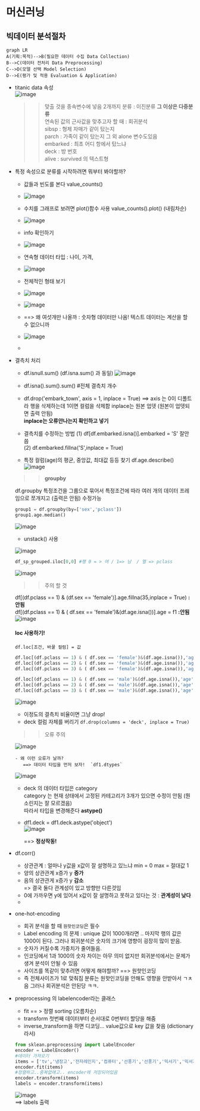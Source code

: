 # 머신러닝

## 빅데이터 분석절차
```mermaid
graph LR
A(기획:목적)-->B(필요한 데이터 수집 Data Collection)
B-->C(데이터 전처리 Data Preprocessing)   
C-->D(모델 선택 Model Selection)  
D-->E(평가 및 적용 Evaluation & Application) 
```  

* titanic data 속성  
![image](https://user-images.githubusercontent.com/82145878/178171950-0780e7e9-a037-4468-b804-6cd022e4a0b4.png)  

  >> 맞출 것을 종속변수에 넣음
  >> 2개까지 분류 : 이진분류 __그 이상은 다중분류__  
  >> 연속된 값의 근사값을 맞추고자 할 때 : 회귀분석  
  >> sibsp : 형제 자매가 같이 탔는지  
  >> parch : 가족이 같이 탔는지   그 외 alone 변수도있음  
  >> embarked : 최초 어디 항에서 탔느냐  
  >> deck : 방 번호  
  >> alive : survived 의 텍스트형  

* 특정 속성으로 분류를 시작하려면 뭐부터 봐야할까?  
   - 값들과 빈도를 본다 value_counts()  
   - ![image](https://user-images.githubusercontent.com/82145878/178172214-56367c03-a3b0-4944-b2a2-c2746307a5ce.png)  

   - 수치를 그래프로 보려면 plot()함수 사용 value_counts().plot() (내림차순)  
   - ![image](https://user-images.githubusercontent.com/82145878/178172308-55f7b43a-d529-4e41-8a0e-790bff54adb0.png)  
   - info 확인하기  
   - ![image](https://user-images.githubusercontent.com/82145878/178172405-52af5467-158d-4d4c-a4d9-49c6a2957b3c.png)  
   - 연속형 데이터 타입 : 나이, 가격,   
   - ![image](https://user-images.githubusercontent.com/82145878/178172772-dfe75f26-e081-4700-8508-2beb3767e766.png)  
   - 전체적인 형태 보기  
   - ![image](https://user-images.githubusercontent.com/82145878/178173383-00c97e24-6857-43e7-a8e5-39610446a5ab.png)  
   - ![image](https://user-images.githubusercontent.com/82145878/178175534-984b7d75-f871-4593-867a-8c6a77dba8d5.png)  
   -    ==>  왜 여섯개만 나올까 : 숫자형 데이터만 나옴! 텍스트 데이터는 계산을 할 수 없으니까  
   -  ![image](https://user-images.githubusercontent.com/82145878/178175958-1132c418-1840-409b-b441-cad1f4ac0c38.png)  
   -  
* 결측치 처리
   - df.isnull.sum() (df.isna.sum() 과 동일)
   ![image](https://user-images.githubusercontent.com/82145878/178207078-dd56115c-211c-42a3-91f3-ce1d8404249e.png)  
   - df.isna().sum().sum() #전체 결측치 개수
   - df.drop('embark_town', axis = 1, inplace = True) 
        ==> axis 는 0이 디폴트라 행을 삭제하는데 1이면 컬럼을 삭제함 inplace는 원본 업뎃 (원본이 업뎃되면 출력 안됨)  
      __inplace는 오류안나는지 확인하고 넣기__ 
   - 결측치를 수정하는 방법 
    (1) df[df.embarked.isna()].embarked = 'S' 잘안씀  
    (2) df.embarked.fillna('S',inplace = True) 
    
   - 특정 컬럼(age)의 평균, 중앙값, 최대값 등등 찾기 df.age.describe()  
   ![image](https://user-images.githubusercontent.com/82145878/178245581-f882b6eb-f8e7-4f4c-b718-f5bdf90ef71d.png)  
    >> **groupby**  
   
    df.groupby 특정조건을 그룹으로 묶어서 특정조건에 따라 여러 개의 데이터 프레임으로 쪼개지고 (출력은 안됨) 수정가능  
      
    ```python
    group1 = df.groupby(by=['sex','pclass'])
    group1.age.median()
   ```  
   ![image](https://user-images.githubusercontent.com/82145878/178246269-deeed19d-1a57-4d18-9da9-c8e4dd015bba.png)  
   
    - unstack() 사용  

    ![image](https://user-images.githubusercontent.com/82145878/178246424-970b4e4c-a26a-498f-9649-93d6b83d788a.png)  
    
    ```python
    df_sp_grouped.iloc[0,0] #행 0 = > 여 / 1=> 남  / 열 => pclass
    ```  
    
    ![image](https://user-images.githubusercontent.com/82145878/178246522-554e30d1-5ea2-4b86-9f80-e4a79688e36e.png)  
    
    >> 주의 할 것  
  
    df[(df.pclass == 1) & (df.sex == 'female')].age.fillna(35,inplace = True)  **:안됨**  
    df[(df.pclass == 1) & ( df.sex == 'female')&(df.age.isna())].age = f1 **:안됨**  
    ![image](https://user-images.githubusercontent.com/82145878/178190778-f882e3ca-9fd8-462c-b321-0033e1200e33.png)  
    #### loc 사용하기!
    `df.loc[조건, 바꿀 컬럼] = 값`
    ```python
    df.loc[(df.pclass == 1) & ( df.sex == 'female')&(df.age.isna()),'age'] = f1
    df.loc[(df.pclass == 2) & ( df.sex == 'female')&(df.age.isna()),'age'] = f2
    df.loc[(df.pclass == 3) & ( df.sex == 'female')&(df.age.isna()),'age'] = f3

    df.loc[(df.pclass == 1) & ( df.sex == 'male')&(df.age.isna()),'age'] = m1
    df.loc[(df.pclass == 2) & ( df.sex == 'male')&(df.age.isna()),'age'] = m2
    df.loc[(df.pclass == 3) & ( df.sex == 'male')&(df.age.isna()),'age'] = m3
    ```  
    ![image](https://user-images.githubusercontent.com/82145878/178247304-da58c85a-5c13-451a-b388-ac811ee90f7d.png)  
 
    - 이정도의 결측치 비율이면 그냥 drop!
    - deck 컬럼 자체를 버리기 `df.drop(columns = 'deck', inplace = True)`  
    
    >> 오류 주의 
 
    ![image](https://user-images.githubusercontent.com/82145878/178247655-ed3a4b4c-4e39-4806-8b18-62838a342d9a.png)  

      - 왜 이런 오류가 날까?  
         ==> 데이터 타입을 먼저 보자!  `df1.dtypes`  
    
    ![image](https://user-images.githubusercontent.com/82145878/178247779-d6c8481c-3784-4977-a0ce-1a3a229ceeee.png)  
  
     - deck 의 데이터 타입은 category  
      category 는 현재 상태에서 고정된 카테고리가 3개가 있으면 수정이 안됨 (뭔소린지는 잘 모르겠음)  
      따라서 타입을 변경해준다 **astype()**  
     - df1.deck = df1.deck.astype('object')  
      ![image](https://user-images.githubusercontent.com/82145878/178248088-5eec491c-7c34-4321-94cf-d6d1957c2fd2.png)  
  
         ==> __정상작동!__  

  
* df.corr()  

   - 상관관계 : 얼마나 y값을 x값이 잘 설명하고 있느냐 min = 0 max = 절대값 1  
   - 양의 상관관계 x증가 y __증가__  
   - 음의 상관관게 x증가 y __감소__  
       => 결국 둘다 관계성이 있고 방향만 다른것임  
   - 0에 가까우면 y에 있어서 x값이 잘 설명하고 못하고 있다는 것 : __관계성이 낮다__  
   - 
 
* one-hot-encoding
  - 회귀 분석을 할 때 `원핫인코딩`은 필수
  - Label encoding 의 문제 : unique 값이 1000개라면 .. 마지막 행의 값은 1000이 된다. 그러나 회귀분석은 숫자의 크기에 영향이 굉장히 많이 받음. 
  - 숫자가 커질수록 가중치가 줄어들음. 
  - 인코딩에서 1과 1000의 숫자 차이는 아무 의미 없지만 회귀분석에서는 문제가 생겨 분석이 안될 수 있음
  - 사이즈를 똑같이 맞추려면 어떻게 해야할까? ==>  원핫인코딩
  - 즉 전체사이즈가 1로 맞춰짐 분류는 원핫인코딩을 안해도 영향을 안받아서 ㄱㅊ음 그러나 회귀분석은 안된당 ㅋㅋ.  
 
* preprocessing 의 labelencoder라는 클래스
  - fit == > 정렬 sorting (오름차순)   
  - transform 첫번째 데이터부터 순서대로 0번부터 할당을 해줌  
  - inverse_transform을 하면 디코딩... value값으로 key 값을 찾음  (dictionary 라서)  

  ```python
  from sklean.preprocessing import LabelEncoder
  encoder = LabelEncoder()
  #데이터 가져오기
  items = ['tv','냉장고','전자레인지','컴퓨터','선풍기','선풍기','믹서기','믹서기'] #items는 컬럼명
  encoder.fit(items)
  #정렬하고..중복없애고.. encoder에 저장되어있음
  encoder.transform(items)
  labels = encoder.transform(items)
  ```  

  ![image](https://user-images.githubusercontent.com/82145878/178211674-49c8e08a-e1ba-44b9-9a83-765eadaaa1cf.png)  
        ==> labels 출력
    
    






  
